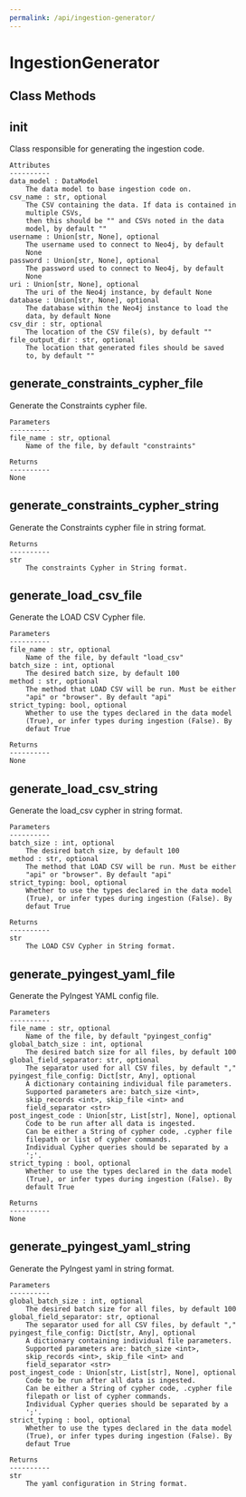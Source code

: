 ```yaml
---
permalink: /api/ingestion-generator/
---
```

# IngestionGenerator


## Class Methods


__init__
---
Class responsible for generating the ingestion code.

    Attributes
    ----------
    data_model : DataModel
        The data model to base ingestion code on.
    csv_name : str, optional
        The CSV containing the data. If data is contained in
        multiple CSVs,
        then this should be "" and CSVs noted in the data
        model, by default ""
    username : Union[str, None], optional
        The username used to connect to Neo4j, by default
        None
    password : Union[str, None], optional
        The password used to connect to Neo4j, by default
        None
    uri : Union[str, None], optional
        The uri of the Neo4j instance, by default None
    database : Union[str, None], optional
        The database within the Neo4j instance to load the
        data, by default None
    csv_dir : str, optional
        The location of the CSV file(s), by default ""
    file_output_dir : str, optional
        The location that generated files should be saved
        to, by default ""


generate_constraints_cypher_file
---
Generate the Constraints cypher file.

    Parameters
    ----------
    file_name : str, optional
        Name of the file, by default "constraints"

    Returns
    ----------
    None


generate_constraints_cypher_string
---
Generate the Constraints cypher file in string format.

    Returns
    ----------
    str
        The constraints Cypher in String format.


generate_load_csv_file
---
Generate the LOAD CSV Cypher file.

    Parameters
    ----------
    file_name : str, optional
        Name of the file, by default "load_csv"
    batch_size : int, optional
        The desired batch size, by default 100
    method : str, optional
        The method that LOAD CSV will be run. Must be either
        "api" or "browser". By default "api"
    strict_typing: bool, optional
        Whether to use the types declared in the data model
        (True), or infer types during ingestion (False). By
        defaut True

    Returns
    ----------
    None


generate_load_csv_string
---
Generate the load_csv cypher in string format.

    Parameters
    ----------
    batch_size : int, optional
        The desired batch size, by default 100
    method : str, optional
        The method that LOAD CSV will be run. Must be either
        "api" or "browser". By default "api"
    strict_typing: bool, optional
        Whether to use the types declared in the data model
        (True), or infer types during ingestion (False). By
        defaut True

    Returns
    ----------
    str
        The LOAD CSV Cypher in String format.


generate_pyingest_yaml_file
---
Generate the PyIngest YAML config file.

    Parameters
    ----------
    file_name : str, optional
        Name of the file, by default "pyingest_config"
    global_batch_size : int, optional
        The desired batch size for all files, by default 100
    global_field_separator: str, optional
        The separator used for all CSV files, by default ","
    pyingest_file_config: Dict[str, Any], optional
        A dictionary containing individual file parameters.
        Supported parameters are: batch_size <int>,
        skip_records <int>, skip_file <int> and
        field_separator <str>
    post_ingest_code : Union[str, List[str], None], optional
        Code to be run after all data is ingested.
        Can be either a String of cypher code, .cypher file
        filepath or list of cypher commands.
        Individual Cypher queries should be separated by a
        ';'.
    strict_typing : bool, optional
        Whether to use the types declared in the data model
        (True), or infer types during ingestion (False). By
        default True

    Returns
    ----------
    None


generate_pyingest_yaml_string
---
Generate the PyIngest yaml in string format.

    Parameters
    ----------
    global_batch_size : int, optional
        The desired batch size for all files, by default 100
    global_field_separator: str, optional
        The separator used for all CSV files, by default ","
    pyingest_file_config: Dict[str, Any], optional
        A dictionary containing individual file parameters.
        Supported parameters are: batch_size <int>,
        skip_records <int>, skip_file <int> and
        field_separator <str>
    post_ingest_code : Union[str, List[str], None], optional
        Code to be run after all data is ingested.
        Can be either a String of cypher code, .cypher file
        filepath or list of cypher commands.
        Individual Cypher queries should be separated by a
        ';'.
    strict_typing : bool, optional
        Whether to use the types declared in the data model
        (True), or infer types during ingestion (False). By
        defaut True

    Returns
    ----------
    str
        The yaml configuration in String format.

